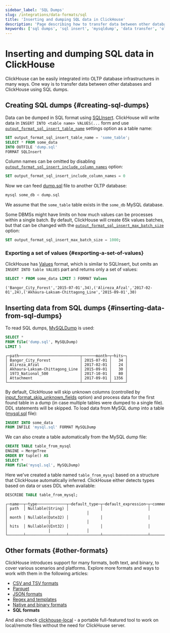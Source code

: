 ```yaml
---
sidebar_label: 'SQL Dumps'
slug: /integrations/data-formats/sql
title: 'Inserting and dumping SQL data in ClickHouse'
description: 'Page describing how to transfer data between other databases and ClickHouse using SQL dumps.'
keywords: ['sql dumps', 'sql insert', 'mysqldump', 'data transfer', 'oltp integration']
---
```


# Inserting and dumping SQL data in ClickHouse

ClickHouse can be easily integrated into OLTP database infrastructures in many ways. One way is to transfer data between other databases and ClickHouse using SQL dumps.

## Creating SQL dumps {#creating-sql-dumps}

Data can be dumped in SQL format using [SQLInsert](/interfaces/formats.md/#sqlinsert). ClickHouse will write data in `INSERT INTO <table name> VALUES(...` form and use [`output_format_sql_insert_table_name`](/operations/settings/settings-formats.md/#output_format_sql_insert_table_name) settings option as a table name:

```sql
SET output_format_sql_insert_table_name = 'some_table';
SELECT * FROM some_data
INTO OUTFILE 'dump.sql'
FORMAT SQLInsert
```

Column names can be omitted by disabling [`output_format_sql_insert_include_column_names`](/operations/settings/settings-formats.md/#output_format_sql_insert_include_column_names) option:

```sql
SET output_format_sql_insert_include_column_names = 0
```

Now we can feed [dump.sql](assets/dump.sql) file to another OLTP database:

```bash
mysql some_db < dump.sql
```

We assume that the `some_table` table exists in the `some_db` MySQL database.

Some DBMSs might have limits on how much values can be processes within a single batch. By default, ClickHouse will create 65k values batches, but that can be changed with the [`output_format_sql_insert_max_batch_size`](/operations/settings/settings-formats.md/#output_format_sql_insert_max_batch_size) option:

```sql
SET output_format_sql_insert_max_batch_size = 1000;
```

### Exporting a set of values {#exporting-a-set-of-values}

ClickHouse has [Values](/interfaces/formats.md/#data-format-values) format, which is similar to SQLInsert, but omits an `INSERT INTO table VALUES` part and returns only a set of values:

```sql
SELECT * FROM some_data LIMIT 3 FORMAT Values
```
```response
('Bangor_City_Forest','2015-07-01',34),('Alireza_Afzal','2017-02-01',24),('Akhaura-Laksam-Chittagong_Line','2015-09-01',30)
```

## Inserting data from SQL dumps {#inserting-data-from-sql-dumps}

To read SQL dumps, [MySQLDump](/interfaces/formats.md/#mysqldump) is used:

```sql
SELECT *
FROM file('dump.sql', MySQLDump)
LIMIT 5
```
```response
┌─path───────────────────────────┬──────month─┬─hits─┐
│ Bangor_City_Forest             │ 2015-07-01 │   34 │
│ Alireza_Afzal                  │ 2017-02-01 │   24 │
│ Akhaura-Laksam-Chittagong_Line │ 2015-09-01 │   30 │
│ 1973_National_500              │ 2017-10-01 │   80 │
│ Attachment                     │ 2017-09-01 │ 1356 │
└────────────────────────────────┴────────────┴──────┘
```

By default, ClickHouse will skip unknown columns (controlled by [input_format_skip_unknown_fields](/operations/settings/settings-formats.md/#input_format_skip_unknown_fields) option) and process data for the first found table in a dump (in case multiple tables were dumped to a single file). DDL statements will be skipped. To load data from MySQL dump into a table ([mysql.sql](assets/mysql.sql) file):

```sql
INSERT INTO some_data
FROM INFILE 'mysql.sql' FORMAT MySQLDump
```

We can also create a table automatically from the MySQL dump file:

```sql
CREATE TABLE table_from_mysql
ENGINE = MergeTree
ORDER BY tuple() AS
SELECT *
FROM file('mysql.sql', MySQLDump)
```

Here we've created a table named `table_from_mysql` based on a structure that ClickHouse automatically inferred.  ClickHouse either detects types based on data or uses DDL when available:

```sql
DESCRIBE TABLE table_from_mysql;
```
```response
┌─name──┬─type─────────────┬─default_type─┬─default_expression─┬─comment─┬─codec_expression─┬─ttl_expression─┐
│ path  │ Nullable(String) │              │                    │         │                  │                │
│ month │ Nullable(Date32) │              │                    │         │                  │                │
│ hits  │ Nullable(UInt32) │              │                    │         │                  │                │
└───────┴──────────────────┴──────────────┴────────────────────┴─────────┴──────────────────┴────────────────┘
```

## Other formats {#other-formats}

ClickHouse introduces support for many formats, both text, and binary, to cover various scenarios and platforms. Explore more formats and ways to work with them in the following articles:

- [CSV and TSV formats](csv-tsv.md)
- [Parquet](parquet.md)
- [JSON formats](/integrations/data-ingestion/data-formats/json/intro.md)
- [Regex and templates](templates-regex.md)
- [Native and binary formats](binary.md)
- **SQL formats**

And also check [clickhouse-local](https://clickhouse.com/blog/extracting-converting-querying-local-files-with-sql-clickhouse-local) - a portable full-featured tool to work on local/remote files without the need for ClickHouse server.
